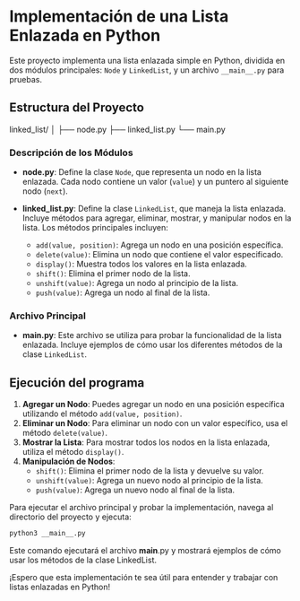 # Implementación de una Lista Enlazada en Python

Este proyecto implementa una lista enlazada simple en Python, dividida en dos módulos principales: `Node` y `LinkedList`, y un archivo `__main__.py` para pruebas.

## Estructura del Proyecto

linked_list/
│
├── node.py
├── linked_list.py
└── main.py


### Descripción de los Módulos

- **node.py**: Define la clase `Node`, que representa un nodo en la lista enlazada. Cada nodo contiene un valor (`value`) y un puntero al siguiente nodo (`next`).

- **linked_list.py**: Define la clase `LinkedList`, que maneja la lista enlazada. Incluye métodos para agregar, eliminar, mostrar, y manipular nodos en la lista. Los métodos principales incluyen:
  - `add(value, position)`: Agrega un nodo en una posición específica.
  - `delete(value)`: Elimina un nodo que contiene el valor especificado.
  - `display()`: Muestra todos los valores en la lista enlazada.
  - `shift()`: Elimina el primer nodo de la lista.
  - `unshift(value)`: Agrega un nodo al principio de la lista.
  - `push(value)`: Agrega un nodo al final de la lista.

### Archivo Principal
- **__main__.py**: Este archivo se utiliza para probar la funcionalidad de la lista enlazada. Incluye ejemplos de cómo usar los diferentes métodos de la clase `LinkedList`.

## Ejecución del programa
1. **Agregar un Nodo**: Puedes agregar un nodo en una posición específica utilizando el método `add(value, position)`.
2. **Eliminar un Nodo**: Para eliminar un nodo con un valor específico, usa el método `delete(value)`.
3. **Mostrar la Lista**: Para mostrar todos los nodos en la lista enlazada, utiliza el método `display()`.
4. **Manipulación de Nodos**:
   - `shift()`: Elimina el primer nodo de la lista y devuelve su valor.
   - `unshift(value)`: Agrega un nuevo nodo al principio de la lista.
   - `push(value)`: Agrega un nuevo nodo al final de la lista.

Para ejecutar el archivo principal y probar la implementación, navega al directorio del proyecto y ejecuta:

```bash
python3 __main__.py
```
Este comando ejecutará el archivo __main__.py y mostrará ejemplos de cómo usar los métodos de la clase LinkedList.

¡Espero que esta implementación te sea útil para entender y trabajar con listas enlazadas en Python!
